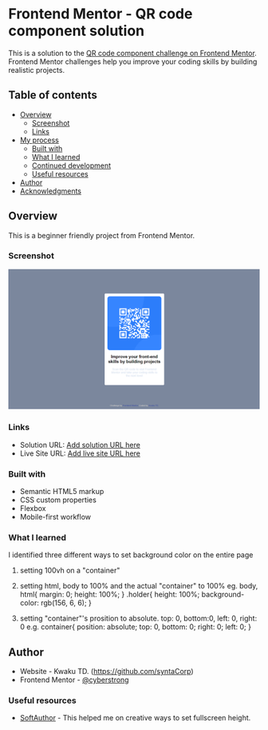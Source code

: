 # Frontend Mentor - QR code component solution

This is a solution to the [QR code component challenge on Frontend Mentor](https://www.frontendmentor.io/challenges/qr-code-component-iux_sIO_H). Frontend Mentor challenges help you improve your coding skills by building realistic projects.

## Table of contents

- [Overview](#overview)
  - [Screenshot](#screenshot)
  - [Links](#links)
- [My process](#my-process)
  - [Built with](#built-with)
  - [What I learned](#what-i-learned)
  - [Continued development](#continued-development)
  - [Useful resources](#useful-resources)
- [Author](#author)
- [Acknowledgments](#acknowledgments)

## Overview

This is a beginner friendly project from Frontend Mentor.

### Screenshot

![](./qr-code-screenshot.PNG)

### Links

- Solution URL: [Add solution URL here](https://github.com/syntaCorp/qr-code-component-main)
- Live Site URL: [Add live site URL here](https://your-live-site-url.com)

### Built with

- Semantic HTML5 markup
- CSS custom properties
- Flexbox
- Mobile-first workflow

### What I learned

I identified three different ways to set background color on the entire page

1.  setting 100vh on a "container"
2.  setting html, body to 100% and the actual "container" to 100%
    eg.
    body, html{
    margin: 0;
    height: 100%;
    }
    .holder{
    height: 100%;
    background-color: rgb(156, 6, 6);
    }

3.  setting "container"'s prosition to absolute. top: 0, bottom:0, left: 0, right: 0
    e.g. container{
    position: absolute;
    top: 0,
    bottom: 0;
    right: 0;
    left: 0;
    }


## Author

- Website - Kwaku TD. (https://github.com/syntaCorp)
- Frontend Mentor - [@cyberstrong](https://www.frontendmentor.io/profile/syntaCorp)


### Useful resources

- [SoftAuthor](https://softauthor.com/) - This helped me on creative ways to set fullscreen height.
